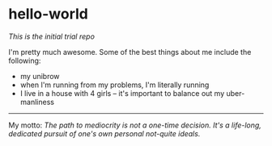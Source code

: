 # hello-world
*This is the initial trial repo*

I'm pretty much awesome. Some of the best things about me include the following:

- my unibrow
- when I'm running from my problems, I'm literally running
- I live in a house with 4 girls – it's important to balance out my uber-manliness

*****

My motto: *The path to mediocrity is not a one-time decision. It's a life-long, dedicated pursuit of one's own personal not-quite ideals.*

